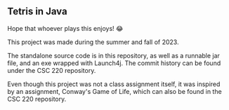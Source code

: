 ## Tetris in Java

Hope that whoever plays this enjoys! :joy:

This project was made during the summer and fall of 2023. 

The standalone source code is in this repository, as well as a runnable jar file, and an exe wrapped with Launch4j. The commit history can be found under the CSC 220 repository. 

Even though this project was not a class assignment itself, it was inspired by an assignment, Conway's Game of Life, which can also be found in the CSC 220 repository.